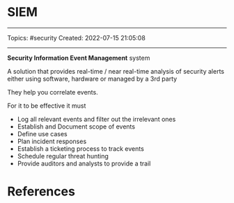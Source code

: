# SIEM
---
Topics: #security
Created: 2022-07-15 21:05:08

---

**Security Information Event Management** system

A solution that provides real-time / near real-time analysis of security alerts either using software, hardware or managed by a 3rd party

They help you correlate events.

For it to be effective it must
- Log all relevant events and filter out the irrelevant ones
- Establish and Document scope of events
- Define use cases
- Plan incident responses
- Establish a ticketing process to track events
- Schedule regular threat hunting
- Provide auditors and analysts to provide a trail

# References
